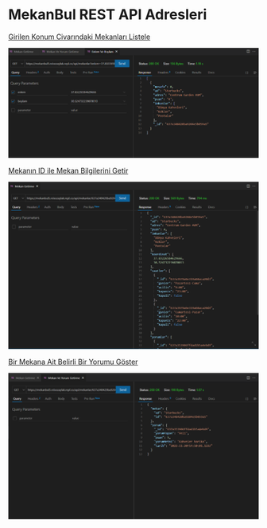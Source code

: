 # MekanBul REST API Adresleri

[Girilen Konum Civarındaki Mekanları Listele](https://mekanbul5.reisozaylak.repl.co/api/mekanlar?enlem=37.83226584629666&boylam=30.524732239878013)

![](Pictures/enlem_ve_boylam.png)

[Mekanın ID ile Mekan Bilgilerini Getir](https://mekanbul5.reisozaylak.repl.co/api/mekanlar/637a348420ba9204e5b059a5/)

![](Pictures/mekan_getirme.png)

[Bir Mekana Ait Belirli Bir Yorumu Göster](https://mekanbul5.reisozaylak.repl.co/api/mekanlar/637a348420ba9204e5b059a5/yorumlar/637a353906ffdad1b5a4ebd9)

![](Pictures/mekan_ve_yorum_getirme.png)